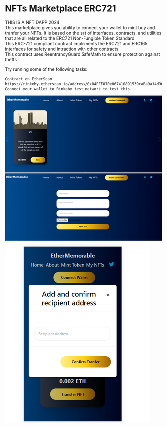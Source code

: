 # NFTs Marketplace ERC721

 THIS IS A NFT DAPP 2024<br />
     This marketplace gives you ability to connect your wallet to mint buy and tranfer your NFTs. It is based on the set of interfaces, contracts, and utilities that are all   related to the ERC721 Non-Fungible Token Standard
     <br />This ERC-721 compliant contract implements the ERC721 and ERC165 interfaces for safety and intraction with other contracts 
    <br />This contract uses ReentrancyGuard SafeMath to ensure protection against thefts


Try running some of the following tasks:

```shell
Contract on EtherScan
https://rinkeby.etherscan.io/address/0x04FFF070e067410891539caBa9a14d36B4BFf1AB
Connect your wallet to Rinkeby test network to test this 
```
![GitHub Logo](/public/images/1.png) ![GitHub Logo](/public/images/2.png) ![GitHub Logo](/public/images/3.png)
